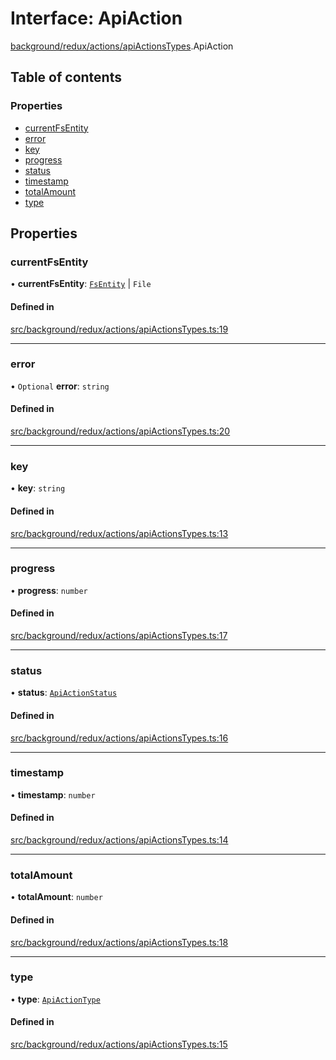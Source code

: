 # Interface: ApiAction

[background/redux/actions/apiActionsTypes](../wiki/background.redux.actions.apiActionsTypes).ApiAction

## Table of contents

### Properties

- [currentFsEntity](../wiki/background.redux.actions.apiActionsTypes.ApiAction#currentfsentity)
- [error](../wiki/background.redux.actions.apiActionsTypes.ApiAction#error)
- [key](../wiki/background.redux.actions.apiActionsTypes.ApiAction#key)
- [progress](../wiki/background.redux.actions.apiActionsTypes.ApiAction#progress)
- [status](../wiki/background.redux.actions.apiActionsTypes.ApiAction#status)
- [timestamp](../wiki/background.redux.actions.apiActionsTypes.ApiAction#timestamp)
- [totalAmount](../wiki/background.redux.actions.apiActionsTypes.ApiAction#totalamount)
- [type](../wiki/background.redux.actions.apiActionsTypes.ApiAction#type)

## Properties

### currentFsEntity

• **currentFsEntity**: [`FsEntity`](../wiki/background.api.filesystemTypes.FsEntity) \| `File`

#### Defined in

[src/background/redux/actions/apiActionsTypes.ts:19](https://github.com/ExperimentsByFileFighter/WebApp-PoC-technical-Documentation/blob/5171d3e/src/background/redux/actions/apiActionsTypes.ts#L19)

___

### error

• `Optional` **error**: `string`

#### Defined in

[src/background/redux/actions/apiActionsTypes.ts:20](https://github.com/ExperimentsByFileFighter/WebApp-PoC-technical-Documentation/blob/5171d3e/src/background/redux/actions/apiActionsTypes.ts#L20)

___

### key

• **key**: `string`

#### Defined in

[src/background/redux/actions/apiActionsTypes.ts:13](https://github.com/ExperimentsByFileFighter/WebApp-PoC-technical-Documentation/blob/5171d3e/src/background/redux/actions/apiActionsTypes.ts#L13)

___

### progress

• **progress**: `number`

#### Defined in

[src/background/redux/actions/apiActionsTypes.ts:17](https://github.com/ExperimentsByFileFighter/WebApp-PoC-technical-Documentation/blob/5171d3e/src/background/redux/actions/apiActionsTypes.ts#L17)

___

### status

• **status**: [`ApiActionStatus`](../wiki/background.redux.actions.apiActionsTypes.ApiActionStatus)

#### Defined in

[src/background/redux/actions/apiActionsTypes.ts:16](https://github.com/ExperimentsByFileFighter/WebApp-PoC-technical-Documentation/blob/5171d3e/src/background/redux/actions/apiActionsTypes.ts#L16)

___

### timestamp

• **timestamp**: `number`

#### Defined in

[src/background/redux/actions/apiActionsTypes.ts:14](https://github.com/ExperimentsByFileFighter/WebApp-PoC-technical-Documentation/blob/5171d3e/src/background/redux/actions/apiActionsTypes.ts#L14)

___

### totalAmount

• **totalAmount**: `number`

#### Defined in

[src/background/redux/actions/apiActionsTypes.ts:18](https://github.com/ExperimentsByFileFighter/WebApp-PoC-technical-Documentation/blob/5171d3e/src/background/redux/actions/apiActionsTypes.ts#L18)

___

### type

• **type**: [`ApiActionType`](../wiki/background.redux.actions.apiActionsTypes.ApiActionType)

#### Defined in

[src/background/redux/actions/apiActionsTypes.ts:15](https://github.com/ExperimentsByFileFighter/WebApp-PoC-technical-Documentation/blob/5171d3e/src/background/redux/actions/apiActionsTypes.ts#L15)
